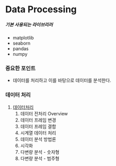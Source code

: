 # Data Processing
##### 기본 사용되는 라이브리러
- matplotlib  
- seaborn  
- pandas  
- numpy  

### 중요한 포인트
- 데이터를 처리하고 이를 바탕으로 데이터를 분석한다.  

### 데이터 처리
1. [데이터처리](./jupyterFiles/데이터처리.ipynb)  
    1. 데이터 전처리 Overview
    2. 데이터 프레임 변경
    3. 데이터 프레임 결합
    4. 시계열 데이터 처리
    5. 데이터 분석 방법론
    6. 시각화
    7. 다변량 분석 - 숫자형
    8. 다변량 분석 - 범주형